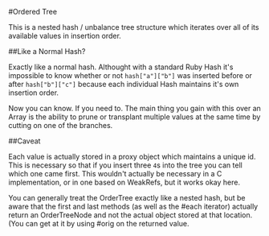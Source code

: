 #Ordered Tree

This is a nested hash / unbalance tree structure which iterates over all of 
its available values in insertion order.

##Like a Normal Hash?

Exactly like a normal hash.  Althought with a standard Ruby Hash it's impossible to 
know whether or not `hash["a"]["b"]` was inserted before or after `hash["b"]["c"]`
because each individual Hash maintains it's own insertion order.

Now you can know.  If you need to.  The main thing you gain with this over an
Array is the ability to prune or transplant multiple values at the same
time by cutting on one of the branches.

##Caveat

Each value is actually stored in a proxy object which maintains a unique id.
This is necessary so that if you insert three `4`s into the tree you can tell
which one came first.  This wouldn't actually be necessary in a C implementation,
or in one based on WeakRefs, but it works okay here.

You can generally treat the OrderTree exactly like a nested hash, but be aware
that the first and last methods (as well as the #each iterator) actually return
an OrderTreeNode and not the actual object stored at that location.  (You can
get at it by using #orig on the returned value.
